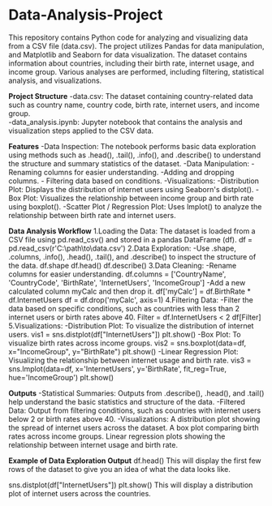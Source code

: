 # Data-Analysis-Project
  This repository contains Python code for analyzing and visualizing data from a CSV file (data.csv). The project utilizes Pandas for data manipulation, and Matplotlib and Seaborn for data visualization. The dataset contains information about countries, including their birth rate, internet usage, and income group. Various analyses are performed, including filtering, statistical analysis, and visualizations.

**Project Structure**
  -data.csv: The dataset containing country-related data such as country name, country code, birth rate, internet users, and income group.  
  -data_analysis.ipynb: Jupyter notebook that contains the analysis and visualization steps applied to the CSV data.

**Features**
  -Data Inspection: The notebook performs basic data exploration using methods such as .head(), .tail(), .info(), and .describe() to understand the structure and summary statistics of the dataset.
  -Data Manipulation:
       -Renaming columns for easier understanding.
       -Adding and dropping columns.
       - Filtering data based on conditions.
  -Visualizations:
      -Distribution Plot: Displays the distribution of internet users using Seaborn's distplot().
      -Box Plot: Visualizes the relationship between income group and birth rate using boxplot().
      -Scatter Plot / Regression Plot: Uses lmplot() to analyze the relationship between birth rate and internet users.

**Data Analysis Workflow**
  1.Loading the Data: The dataset is loaded from a CSV file using pd.read_csv() and stored in a pandas DataFrame (df).
              df = pd.read_csv(r'C:\\path\\to\\data.csv')
  2.Data Exploration:
            -Use .shape, .columns, .info(), .head(), .tail(), and .describe() to inspect the structure of the data.
                  df.shape
                  df.head()
                  df.describe()
  3.Data Cleaning:
            -Rename columns for easier understanding.
                  df.columns = ['CountryName', 'CountryCode', 'BirthRate', 'InternetUsers', 'IncomeGroup']
            -Add a new calculated column myCalc and then drop it.
                  df['myCalc'] = df.BirthRate * df.InternetUsers
                  df = df.drop('myCalc', axis=1)
  4.Filtering Data:
           -Filter the data based on specific conditions, such as countries with less than 2 internet users or birth rates above 40.
                Filter = df.InternetUsers < 2
                df[Filter]
  5.Visualizations:
          -Distribution Plot: To visualize the distribution of internet users.
                vis1 = sns.distplot(df["InternetUsers"])
                plt.show()
          -Box Plot: To visualize birth rates across income groups.
                vis2 = sns.boxplot(data=df, x="IncomeGroup", y="BirthRate")
                plt.show()
          -Linear Regression Plot: Visualizing the relationship between internet usage and birth rate.
                vis3 = sns.lmplot(data=df, x='InternetUsers', y='BirthRate', fit_reg=True, hue='IncomeGroup')
                plt.show()

**Outputs**
-Statistical Summaries: Outputs from .describe(), .head(), and .tail() help understand the basic statistics and structure of the data.
-Filtered Data: Output from filtering conditions, such as countries with internet users below 2 or birth rates above 40.
-Visualizations:
          A distribution plot showing the spread of internet users across the dataset.
          A box plot comparing birth rates across income groups.
          Linear regression plots showing the relationship between internet usage and birth rate.

**Example of Data Exploration Output**
      df.head()
      This will display the first few rows of the dataset to give you an idea of what the data looks like.

  sns.distplot(df["InternetUsers"])
  plt.show()
This will display a distribution plot of internet users across the countries.
